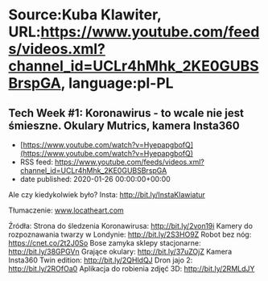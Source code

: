 # Source:Kuba Klawiter, URL:https://www.youtube.com/feeds/videos.xml?channel_id=UCLr4hMhk_2KE0GUBSBrspGA, language:pl-PL

## Tech Week #1: Koronawirus - to wcale nie jest śmieszne. Okulary Mutrics, kamera Insta360
 - [https://www.youtube.com/watch?v=HyepapgbofQ](https://www.youtube.com/watch?v=HyepapgbofQ)
 - RSS feed: https://www.youtube.com/feeds/videos.xml?channel_id=UCLr4hMhk_2KE0GUBSBrspGA
 - date published: 2020-01-26 00:00:00+00:00

Ale czy kiedykolwiek było? 
Insta: http://bit.ly/InstaKlawiatur

Tłumaczenie: www.locatheart.com

Źródła:
Strona do śledzenia Koronawirusa: http://bit.ly/2von19i
Kamery do rozpoznawania twarzy w Londynie: http://bit.ly/2S3HO9Z
Robot bez nóg: https://cnet.co/2t2J0So
Bose zamyka sklepy stacjonarne: http://bit.ly/38GPGVn
Grające okulary: http://bit.ly/37uZOjZ
Kamera Insta360 Twin edition: http://bit.ly/2QHldQJ
Dron jajo 2: http://bit.ly/2ROfOa0
Aplikacja do robienia zdjęć 3D: http://bit.ly/2RMLdJY

